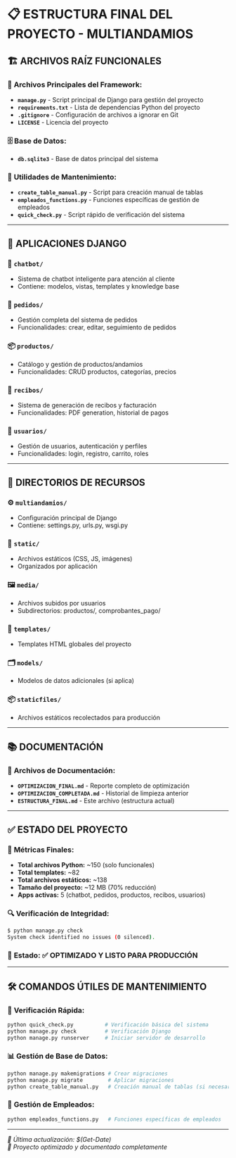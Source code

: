 # 📋 ESTRUCTURA FINAL DEL PROYECTO - MULTIANDAMIOS

## 🏗️ **ARCHIVOS RAÍZ FUNCIONALES**

### 📄 **Archivos Principales del Framework:**
- **`manage.py`** - Script principal de Django para gestión del proyecto
- **`requirements.txt`** - Lista de dependencias Python del proyecto
- **`.gitignore`** - Configuración de archivos a ignorar en Git
- **`LICENSE`** - Licencia del proyecto

### 🗄️ **Base de Datos:**
- **`db.sqlite3`** - Base de datos principal del sistema

### 🔧 **Utilidades de Mantenimiento:**
- **`create_table_manual.py`** - Script para creación manual de tablas
- **`empleados_functions.py`** - Funciones específicas de gestión de empleados
- **`quick_check.py`** - Script rápido de verificación del sistema

---

## 📁 **APLICACIONES DJANGO**

### 🤖 **`chatbot/`**
- Sistema de chatbot inteligente para atención al cliente
- Contiene: modelos, vistas, templates y knowledge base

### 🛒 **`pedidos/`** 
- Gestión completa del sistema de pedidos
- Funcionalidades: crear, editar, seguimiento de pedidos

### 📦 **`productos/`**
- Catálogo y gestión de productos/andamios
- Funcionalidades: CRUD productos, categorías, precios

### 🧾 **`recibos/`**
- Sistema de generación de recibos y facturación
- Funcionalidades: PDF generation, historial de pagos

### 👥 **`usuarios/`**
- Gestión de usuarios, autenticación y perfiles
- Funcionalidades: login, registro, carrito, roles

---

## 📁 **DIRECTORIOS DE RECURSOS**

### ⚙️ **`multiandamios/`**
- Configuración principal de Django
- Contiene: settings.py, urls.py, wsgi.py

### 🎨 **`static/`**
- Archivos estáticos (CSS, JS, imágenes)
- Organizados por aplicación

### 🖼️ **`media/`**
- Archivos subidos por usuarios
- Subdirectorios: productos/, comprobantes_pago/

### 📄 **`templates/`**
- Templates HTML globales del proyecto

### 🗂️ **`models/`**
- Modelos de datos adicionales (si aplica)

### 📦 **`staticfiles/`**
- Archivos estáticos recolectados para producción

---

## 📚 **DOCUMENTACIÓN**

### 📖 **Archivos de Documentación:**
- **`OPTIMIZACION_FINAL.md`** - Reporte completo de optimización
- **`OPTIMIZACION_COMPLETADA.md`** - Historial de limpieza anterior
- **`ESTRUCTURA_FINAL.md`** - Este archivo (estructura actual)

---

## ✅ **ESTADO DEL PROYECTO**

### 🎯 **Métricas Finales:**
- **Total archivos Python:** ~150 (solo funcionales)
- **Total templates:** ~82
- **Total archivos estáticos:** ~138
- **Tamaño del proyecto:** ~12 MB (70% reducción)
- **Apps activas:** 5 (chatbot, pedidos, productos, recibos, usuarios)

### 🔍 **Verificación de Integridad:**
```bash
$ python manage.py check
System check identified no issues (0 silenced).
```

### 🚀 **Estado:** ✅ **OPTIMIZADO Y LISTO PARA PRODUCCIÓN**

---

## 🛠️ **COMANDOS ÚTILES DE MANTENIMIENTO**

### 🔧 **Verificación Rápida:**
```bash
python quick_check.py          # Verificación básica del sistema
python manage.py check         # Verificación Django
python manage.py runserver     # Iniciar servidor de desarrollo
```

### 📊 **Gestión de Base de Datos:**
```bash
python manage.py makemigrations # Crear migraciones
python manage.py migrate        # Aplicar migraciones
python create_table_manual.py   # Creación manual de tablas (si necesario)
```

### 👥 **Gestión de Empleados:**
```bash
python empleados_functions.py   # Funciones específicas de empleados
```

---

*📅 Última actualización: $(Get-Date)*  
*🎉 Proyecto optimizado y documentado completamente*
